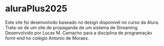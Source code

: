 # aluraPlus2025

Este site foi desenvolvido baseado no design disponível no curso da Alura. Trata-se de um site de propaganda de um sistema de Streaming
Desenvolvido por Lucas M. Camacho para a disciplina de programação fornt-end no colégio Antonio de Moraes.

